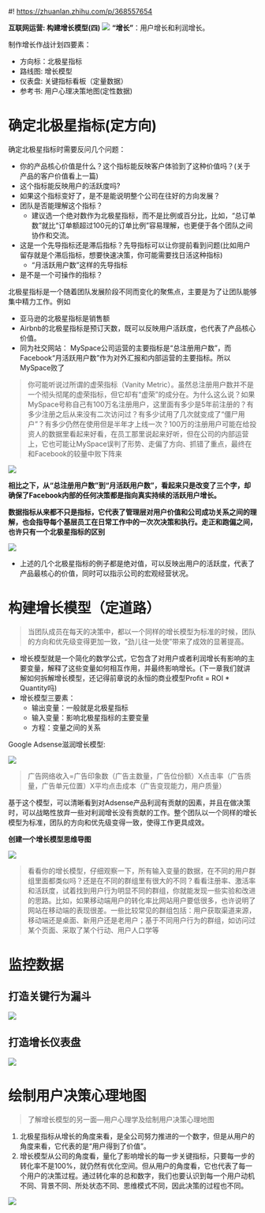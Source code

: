 #! https://zhuanlan.zhihu.com/p/368557654
<!--
 * @Author: your name
 * @Date: 2021-04-22 14:19:38
 * @LastEditTime: 2021-04-28 16:06:44
 * @LastEditors: Please set LastEditors
 * @Description: In User Settings Edit
 * @FilePath: /growth-hacker/docs/互联网运营: 构建增长模型.md
-->
<b>互联网运营: 构建增长模型(四)</b>
![](../assets/img/book4.png)
<b>“增长”</b>：用户增长和利润增长。


制作增长作战计划四要素：

- 方向标：北极星指标 
- 路线图: 增长模型
- 仪表盘: 关键指标看板（定量数据）
- 参考书: 用户心理决策地图(定性数据)
# 确定北极星指标(定方向)
确定北极星指标时需要反问几个问题：
- 你的产品核心价值是什么？这个指标能反映客户体验到了这种价值吗？(关于产品的客户价值看上一篇)
- 这个指标能反映用户的活跃度吗?
- 如果这个指标变好了，是不是能说明整个公司在往好的方向发展？
- 团队是否能理解这个指标？
  - 建议选一个绝对数作为北极星指标，而不是比例或百分比，比如，“总订单数”就比“订单额超过100元的订单比例”容易理解，也更便于各个团队之间协作和交流。
- 这是一个先导指标还是滞后指标？先导指标可以让你提前看到问题(比如用户留存就是个滞后指标，想要快速决策，你可能需要找日活这种指标)
  - “月活跃用户数”这样的先导指标
- 是不是一个可操作的指标？


北极星指标是一个随着团队发展阶段不同而变化的聚焦点，主要是为了让团队能够集中精力工作。例如
- 亚马逊的北极星指标是销售额
- Airbnb的北极星指标是预订天数，既可以反映用户活跃度，也代表了产品核心价值。
- 同为社交网站： MySpace公司运营的主要指标是“总注册用户数”，而Facebook“月活跃用户数”作为对外汇报和内部运营的主要指标。所以MySpace败了

> 你可能听说过所谓的虚荣指标（Vanity Metric）。虽然总注册用户数并不是一个彻头彻尾的虚荣指标，但它却有“虚荣”的成分在。为什么这么说？如果MySpace号称自己有100万名注册用户，这里面有多少是5年前注册的？有多少注册之后从来没有二次访问过？有多少试用了几次就变成了“僵尸用户”？有多少仍然在使用但是半年才上线一次？100万的注册用户可能在给投资人的数据里看起来好看，在员工那里说起来好听，但在公司的内部运营上，它也可能让MySpace误判了形势、走偏了方向、抓错了重点，最终在和Facebook的较量中败下阵来

![](./assets/../../assets/img/FacebookvsMyspace.png)

<b>相比之下，从“总注册用户数”到“月活跃用户数”，看起来只是改变了三个字，却确保了Facebook内部的任何决策都是指向真实持续的活跃用户增长。</b>

<b>数据指标从来都不只是指标，它代表了管理层对用户价值和公司成功关系之间的理解，也会指导每个基层员工在日常工作中的一次次决策和执行。走正和跑偏之间，也许只有一个北极星指标的区别</b>

![](../img/../assets/img/beijix.jpeg)

- 上述的几个北极星指标的例子都是绝对值，可以反映出用户的活跃度，代表了产品最核心的价值，同时可以指示公司的宏观经营状况。

# 构建增长模型（定道路）

> 当团队成员在每天的决策中，都以一个同样的增长模型为标准的时候，团队的方向和优先级变得更加一致，“劲儿往一处使”带来了成效的显著提高。
- 增长模型就是一个简化的数学公式，它包含了对用户或者利润增长有影响的主要变量，解释了这些变量如何相互作用，并最终影响增长。(下一章我们就讲解如何拆解增长模型，还记得前章说的永恒的商业模型Profit = ROI * Quantity吗)
- 增长模型三要素：
  - 输出变量：一般就是北极星指标
  - 输入变量：影响北极星指标的主要变量
  - 方程：变量之间的关系



Google Adsense滋润增长模型:

![](./../assets/img/googlead.png)

> 广告网络收入=广告印象数（广告主数量，广告位份额）X点击率（广告质量，广告单元位置）X平均点击成本（广告变现能力，用户质量）


基于这个模型，可以清晰看到对Adsense产品利润有贡献的因素，并且在做决策时，可以战略性放弃一些对利润增长没有贡献的工作。整个团队以一个同样的增长模型为标准，团队的方向和优先级变得一致，使得工作更具成效。

<b>创建一个增长模型思维导图</b>

![](../assets/img/create_a_model.png)

> 看看你的增长模型，仔细观察一下，所有输入变量的数据，在不同的用户群组里面都类似吗？还是在不同的群组里有很大的不同？看看注册率、激活率和活跃度，试着找到用户行为明显不同的群组，你就能发现一些实验和改进的思路。比如，如果移动端用户的转化率比网站用户要低很多，也许说明了网站在移动端的表现很差。一些比较常见的群组包括：用户获取渠道来源，移动端还是桌面、新用户还是老用户；基于不同用户行为的群组，如访问过某个页面、采取了某个行动、用户人口学等
> 

# 监控数据
## 打造关键行为漏斗

![](../assets/img/create_user_behavior_funnel.png)

## 打造增长仪表盘

![](../assets/img/create_dash_board.png)

# 绘制用户决策心理地图
> 了解增长模型的另一面—用户心理学及绘制用户决策心理地图

1. 北极星指标从增长的角度来看，是全公司努力推进的一个数字，但是从用户的角度来看，它代表的是“用户得到了价值”。
2. 增长模型从公司的角度看，量化了影响增长的每一步关键指标，只要每一步的转化率不是100%，就仍然有优化空间。但从用户的角度看，它也代表了每一个用户的决策过程。通过转化率的总和数字，我们也要认识到每一个用户动机不同、背景不同、所处状态不同、思维模式不同，因此决策的过程也不同。

![](../assets/img/user_psychology.png)


